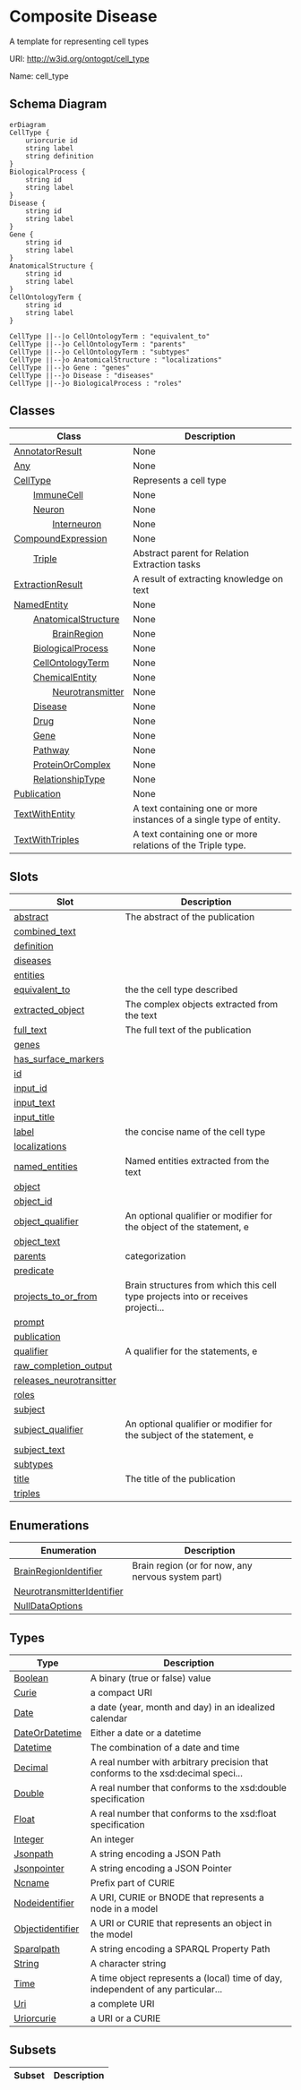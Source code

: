 # Composite Disease

A template for representing cell types

URI: http://w3id.org/ontogpt/cell_type

Name: cell_type



## Schema Diagram

```mermaid
erDiagram
CellType {
    uriorcurie id  
    string label  
    string definition  
}
BiologicalProcess {
    string id  
    string label  
}
Disease {
    string id  
    string label  
}
Gene {
    string id  
    string label  
}
AnatomicalStructure {
    string id  
    string label  
}
CellOntologyTerm {
    string id  
    string label  
}

CellType ||--|o CellOntologyTerm : "equivalent_to"
CellType ||--}o CellOntologyTerm : "parents"
CellType ||--}o CellOntologyTerm : "subtypes"
CellType ||--}o AnatomicalStructure : "localizations"
CellType ||--}o Gene : "genes"
CellType ||--}o Disease : "diseases"
CellType ||--}o BiologicalProcess : "roles"

```


## Classes

| Class | Description |
| --- | --- |
| [AnnotatorResult](AnnotatorResult.md) | None |
| [Any](Any.md) | None |
| [CellType](CellType.md) | Represents a cell type |
| &nbsp;&nbsp;&nbsp;&nbsp;&nbsp;&nbsp;&nbsp;&nbsp;[ImmuneCell](ImmuneCell.md) | None |
| &nbsp;&nbsp;&nbsp;&nbsp;&nbsp;&nbsp;&nbsp;&nbsp;[Neuron](Neuron.md) | None |
| &nbsp;&nbsp;&nbsp;&nbsp;&nbsp;&nbsp;&nbsp;&nbsp;&nbsp;&nbsp;&nbsp;&nbsp;&nbsp;&nbsp;&nbsp;&nbsp;[Interneuron](Interneuron.md) | None |
| [CompoundExpression](CompoundExpression.md) | None |
| &nbsp;&nbsp;&nbsp;&nbsp;&nbsp;&nbsp;&nbsp;&nbsp;[Triple](Triple.md) | Abstract parent for Relation Extraction tasks |
| [ExtractionResult](ExtractionResult.md) | A result of extracting knowledge on text |
| [NamedEntity](NamedEntity.md) | None |
| &nbsp;&nbsp;&nbsp;&nbsp;&nbsp;&nbsp;&nbsp;&nbsp;[AnatomicalStructure](AnatomicalStructure.md) | None |
| &nbsp;&nbsp;&nbsp;&nbsp;&nbsp;&nbsp;&nbsp;&nbsp;&nbsp;&nbsp;&nbsp;&nbsp;&nbsp;&nbsp;&nbsp;&nbsp;[BrainRegion](BrainRegion.md) | None |
| &nbsp;&nbsp;&nbsp;&nbsp;&nbsp;&nbsp;&nbsp;&nbsp;[BiologicalProcess](BiologicalProcess.md) | None |
| &nbsp;&nbsp;&nbsp;&nbsp;&nbsp;&nbsp;&nbsp;&nbsp;[CellOntologyTerm](CellOntologyTerm.md) | None |
| &nbsp;&nbsp;&nbsp;&nbsp;&nbsp;&nbsp;&nbsp;&nbsp;[ChemicalEntity](ChemicalEntity.md) | None |
| &nbsp;&nbsp;&nbsp;&nbsp;&nbsp;&nbsp;&nbsp;&nbsp;&nbsp;&nbsp;&nbsp;&nbsp;&nbsp;&nbsp;&nbsp;&nbsp;[Neurotransmitter](Neurotransmitter.md) | None |
| &nbsp;&nbsp;&nbsp;&nbsp;&nbsp;&nbsp;&nbsp;&nbsp;[Disease](Disease.md) | None |
| &nbsp;&nbsp;&nbsp;&nbsp;&nbsp;&nbsp;&nbsp;&nbsp;[Drug](Drug.md) | None |
| &nbsp;&nbsp;&nbsp;&nbsp;&nbsp;&nbsp;&nbsp;&nbsp;[Gene](Gene.md) | None |
| &nbsp;&nbsp;&nbsp;&nbsp;&nbsp;&nbsp;&nbsp;&nbsp;[Pathway](Pathway.md) | None |
| &nbsp;&nbsp;&nbsp;&nbsp;&nbsp;&nbsp;&nbsp;&nbsp;[ProteinOrComplex](ProteinOrComplex.md) | None |
| &nbsp;&nbsp;&nbsp;&nbsp;&nbsp;&nbsp;&nbsp;&nbsp;[RelationshipType](RelationshipType.md) | None |
| [Publication](Publication.md) | None |
| [TextWithEntity](TextWithEntity.md) | A text containing one or more instances of a single type of entity. |
| [TextWithTriples](TextWithTriples.md) | A text containing one or more relations of the Triple type. |



## Slots

| Slot | Description |
| --- | --- |
| [abstract](abstract.md) | The abstract of the publication |
| [combined_text](combined_text.md) |  |
| [definition](definition.md) |  |
| [diseases](diseases.md) |  |
| [entities](entities.md) |  |
| [equivalent_to](equivalent_to.md) | the the cell type described |
| [extracted_object](extracted_object.md) | The complex objects extracted from the text |
| [full_text](full_text.md) | The full text of the publication |
| [genes](genes.md) |  |
| [has_surface_markers](has_surface_markers.md) |  |
| [id](id.md) |  |
| [input_id](input_id.md) |  |
| [input_text](input_text.md) |  |
| [input_title](input_title.md) |  |
| [label](label.md) | the concise name of the cell type |
| [localizations](localizations.md) |  |
| [named_entities](named_entities.md) | Named entities extracted from the text |
| [object](object.md) |  |
| [object_id](object_id.md) |  |
| [object_qualifier](object_qualifier.md) | An optional qualifier or modifier for the object of the statement, e |
| [object_text](object_text.md) |  |
| [parents](parents.md) | categorization |
| [predicate](predicate.md) |  |
| [projects_to_or_from](projects_to_or_from.md) | Brain structures from which this cell type projects into or receives projecti... |
| [prompt](prompt.md) |  |
| [publication](publication.md) |  |
| [qualifier](qualifier.md) | A qualifier for the statements, e |
| [raw_completion_output](raw_completion_output.md) |  |
| [releases_neurotransitter](releases_neurotransitter.md) |  |
| [roles](roles.md) |  |
| [subject](subject.md) |  |
| [subject_qualifier](subject_qualifier.md) | An optional qualifier or modifier for the subject of the statement, e |
| [subject_text](subject_text.md) |  |
| [subtypes](subtypes.md) |  |
| [title](title.md) | The title of the publication |
| [triples](triples.md) |  |


## Enumerations

| Enumeration | Description |
| --- | --- |
| [BrainRegionIdentifier](BrainRegionIdentifier.md) | Brain region (or for now, any nervous system part) |
| [NeurotransmitterIdentifier](NeurotransmitterIdentifier.md) |  |
| [NullDataOptions](NullDataOptions.md) |  |


## Types

| Type | Description |
| --- | --- |
| [Boolean](Boolean.md) | A binary (true or false) value |
| [Curie](Curie.md) | a compact URI |
| [Date](Date.md) | a date (year, month and day) in an idealized calendar |
| [DateOrDatetime](DateOrDatetime.md) | Either a date or a datetime |
| [Datetime](Datetime.md) | The combination of a date and time |
| [Decimal](Decimal.md) | A real number with arbitrary precision that conforms to the xsd:decimal speci... |
| [Double](Double.md) | A real number that conforms to the xsd:double specification |
| [Float](Float.md) | A real number that conforms to the xsd:float specification |
| [Integer](Integer.md) | An integer |
| [Jsonpath](Jsonpath.md) | A string encoding a JSON Path |
| [Jsonpointer](Jsonpointer.md) | A string encoding a JSON Pointer |
| [Ncname](Ncname.md) | Prefix part of CURIE |
| [Nodeidentifier](Nodeidentifier.md) | A URI, CURIE or BNODE that represents a node in a model |
| [Objectidentifier](Objectidentifier.md) | A URI or CURIE that represents an object in the model |
| [Sparqlpath](Sparqlpath.md) | A string encoding a SPARQL Property Path |
| [String](String.md) | A character string |
| [Time](Time.md) | A time object represents a (local) time of day, independent of any particular... |
| [Uri](Uri.md) | a complete URI |
| [Uriorcurie](Uriorcurie.md) | a URI or a CURIE |


## Subsets

| Subset | Description |
| --- | --- |
